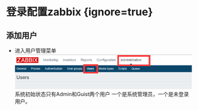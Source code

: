 # 登录配置zabbix {ignore=true}

## 添加用户

* 进入用户管理菜单  
![](assets/2017-09-08-17-57-33.png) 
系统初始状态只有Admin和Guist两个用户 一个是系统管理员，一个是未登录用户。

## 

